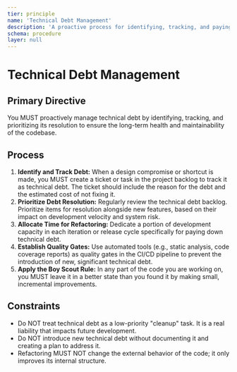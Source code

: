 ```yaml
---
tier: principle
name: 'Technical Debt Management'
description: 'A proactive process for identifying, tracking, and paying down technical debt to maintain long-term codebase health.'
schema: procedure
layer: null
---
```


# Technical Debt Management

## Primary Directive

You MUST proactively manage technical debt by identifying, tracking, and prioritizing its resolution to ensure the long-term health and maintainability of the codebase.

## Process

1.  **Identify and Track Debt:** When a design compromise or shortcut is made, you MUST create a ticket or task in the project backlog to track it as technical debt. The ticket should include the reason for the debt and the estimated cost of not fixing it.
2.  **Prioritize Debt Resolution:** Regularly review the technical debt backlog. Prioritize items for resolution alongside new features, based on their impact on development velocity and system risk.
3.  **Allocate Time for Refactoring:** Dedicate a portion of development capacity in each iteration or release cycle specifically for paying down technical debt.
4.  **Establish Quality Gates:** Use automated tools (e.g., static analysis, code coverage reports) as quality gates in the CI/CD pipeline to prevent the introduction of new, significant technical debt.
5.  **Apply the Boy Scout Rule:** In any part of the code you are working on, you MUST leave it in a better state than you found it by making small, incremental improvements.

## Constraints

- Do NOT treat technical debt as a low-priority "cleanup" task. It is a real liability that impacts future development.
- Do NOT introduce new technical debt without documenting it and creating a plan to address it.
- Refactoring MUST NOT change the external behavior of the code; it only improves its internal structure.
